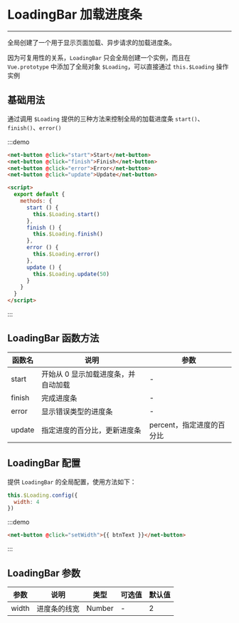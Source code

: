 
# LoadingBar 加载进度条

----

全局创建了一个用于显示页面加载、异步请求的加载进度条。

因为可复用性的关系，`LoadingBar` 只会全局创建一个实例，而且在 `Vue.prototype` 中添加了全局对象 `$Loading`，可以直接通过 `this.$Loading` 操作实例

## 基础用法

通过调用 `$Loading` 提供的三种方法来控制全局的加载进度条 `start()`、`finish()`、`error()`

:::demo
```html
<net-button @click="start">Start</net-button>
<net-button @click="finish">Finish</net-button>
<net-button @click="error">Error</net-button>
<net-button @click="update">Update</net-button>

<script>
  export default {
    methods: {
      start () {
        this.$Loading.start()
      },
      finish () {
        this.$Loading.finish()
      },
      error () {
        this.$Loading.error()
      },
      update () {
        this.$Loading.update(50)
      }
    }
  }
</script>
```
:::

## LoadingBar 函数方法

| 函数名      | 说明          | 参数      |
|---------- |-------------- |---------- |
| start | 开始从 0 显示加载进度条，并自动加载 | - |
| finish | 完成进度条 | - |
| error | 显示错误类型的进度条 | - |
| update | 指定进度的百分比，更新进度条 | percent，指定进度的百分比 |

## LoadingBar 配置

提供 `LoadingBar` 的全局配置，使用方法如下：

```js
this.$Loading.config({
  width: 4
})
```

:::demo
```html
<net-button @click="setWidth">{{ btnText }}</net-button>
```
:::

## LoadingBar 参数

| 参数      | 说明          | 类型      | 可选值                           | 默认值  |
|---------- |-------------- |---------- |--------------------------------  |-------- |
| width | 进度条的线宽 | Number | - | 2 |

<script>
export default {
  data () {
    return {
      isSetWidth: false,
      btnText: '设置线宽为 4px'
    }
  },
  methods: {
    start () {
      this.$Loading.start()
    },
    finish () {
      this.$Loading.finish()
    },
    error () {
      this.$Loading.error()
    },
    update () {
      this.$Loading.update(50)
    },
    setWidth () {
      if (this.isSetWidth) {
        this.isSetWidth = false
        this.btnText = '设置线宽为 4px'
        this.$Loading.config({
          width: 2
        })
      } else {
        this.isSetWidth = true
        this.btnText = '取消设置线宽'
        this.$Loading.config({
          width: 4
        })
      }
    }
  }
}
</script>
